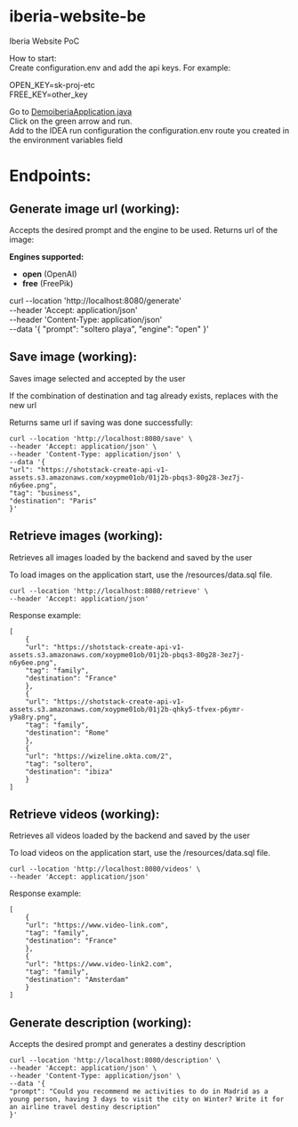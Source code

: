 # iberia-website-be

Iberia Website PoC

How to start:  
Create configuration.env and add the api keys. For example:

OPEN_KEY=sk-proj-etc  
FREE_KEY=other_key

Go to [DemoiberiaApplication.java](src%2Fmain%2Fjava%2Fcom%2Fwizeline%2Fdemoiberia%2FDemoiberiaApplication.java)  
Click on the green arrow and run.  
Add to the IDEA run configuration the configuration.env route you created in the environment variables field

# Endpoints:

## Generate image url (working):

Accepts the desired prompt and the engine to be used.
Returns url of the image:

**Engines supported:**

- **open** (OpenAI)
- **free** (FreePik)

curl --location 'http://localhost:8080/generate' \
--header 'Accept: application/json' \
--header 'Content-Type: application/json' \
--data '{
"prompt": "soltero playa",
"engine": "open"
}'

## Save image (working):

Saves image selected and accepted by the user

If the combination of destination and tag already exists, replaces with the new url

Returns same url if saving was done successfully:

    curl --location 'http://localhost:8080/save' \
    --header 'Accept: application/json' \
    --header 'Content-Type: application/json' \
    --data '{
    "url": "https://shotstack-create-api-v1-assets.s3.amazonaws.com/xoypme01ob/01j2b-pbqs3-80g28-3ez7j-n6y6ee.png",
    "tag": "business",
    "destination": "Paris"
    }'

## Retrieve images (working):

Retrieves all images loaded by the backend and saved by the user

To load images on the application start, use the /resources/data.sql file.

    curl --location 'http://localhost:8080/retrieve' \
    --header 'Accept: application/json'

Response example:

    [
        {
        "url": "https://shotstack-create-api-v1-assets.s3.amazonaws.com/xoypme01ob/01j2b-pbqs3-80g28-3ez7j-n6y6ee.png",
        "tag": "family",
        "destination": "France"
        },
        {
        "url": "https://shotstack-create-api-v1-assets.s3.amazonaws.com/xoypme01ob/01j2b-qhky5-tfvex-p6ymr-y9a8ry.png",
        "tag": "family",
        "destination": "Rome"
        },
        {
        "url": "https://wizeline.okta.com/2",
        "tag": "soltero",
        "destination": "ibiza"
        }
    ]

## Retrieve videos (working):

Retrieves all videos loaded by the backend and saved by the user

To load videos on the application start, use the /resources/data.sql file.

    curl --location 'http://localhost:8080/videos' \
    --header 'Accept: application/json'

Response example:

    [
        {
        "url": "https://www.video-link.com",
        "tag": "family",
        "destination": "France"
        },
        {
        "url": "https://www.video-link2.com",
        "tag": "family",
        "destination": "Amsterdam"
        }
    ]

## Generate description (working):

Accepts the desired prompt and generates a destiny description

    curl --location 'http://localhost:8080/description' \
    --header 'Accept: application/json' \
    --header 'Content-Type: application/json' \
    --data '{
    "prompt": "Could you recommend me activities to do in Madrid as a young person, having 3 days to visit the city on Winter? Write it for an airline travel destiny description"
    }'